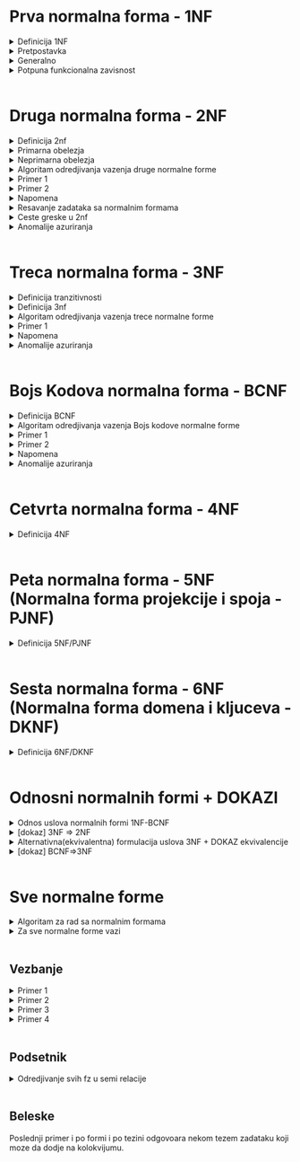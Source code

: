 # Prva normalna forma - 1NF
<details>
  <summary> Definicija 1NF </summary>
   
   - Relacija je u prvoj normalnoj formi (1NF) ako svi njeni atributi imaju samo atomicne (nedeljive) vrednosti.
   
   - Šta je to atomična vrednost? Atomična vrednost je vrednost koja se ne može dalje deliti na prostije činioce.
    
</details>
<details>
  
  <summary> Pretpostavka </summary>
  
  </br>

  - Predpostavljamo da **uvek vazi**
  - Uglavnom ne dolaze zadaci koji ne ispunjavaju ovaj uslov, osim ako nije naznaceno da je neko obelezje skup, slog ili tako nesto

</details>

<details>
  
  <summary> Generalno </summary> <br>

Za sve ostale normalne forme (druga,treca,BK) obicno prvo ***gledamo sve funckionalne zavisnosti*** i da li one ispunjavaju neka pravila, ako **sve** ispunjavaju neka pravila onda je zadovoljena normalna forma u suprotnom nije
  
  </details>
  
<details>
  <summary> Potpuna funkcionalna zavisnost </summary> <br>
  
  Funckionalna zavisnost X->A je **POTPUNA** ako ne postoji podskup od X koji isto odredjuje A (odnosno ako se leva strana ne može dalje redukovati)
  
</details> <br>

# Druga normalna forma - 2NF

<details>
  <summary> Definicija 2nf </summary> <br>
  
![image](https://user-images.githubusercontent.com/45834270/98717036-d45a1880-238c-11eb-8c75-0c0211ccfd71.png)

  
</details>

<details>
  
  <summary> Primarna obelezja </summary> <br>

  - **PRIMARNA** obelezja su obelezja koja pripadaju bilo kom kljucu [mozemo imati vise kljuceva]
  - U literaturi se **primarna** obelezja oznacavaju sa skracenicom **KPR** . 

</details>

<details>
  <summary> Neprimarna obelezja </summary> <br>
  
  - **NEPRIMARNA** obelezja su ona obelezja koja ne pripadaju ni jednom kljucu
  - odnosno, ona obelezja koja se nalaze sa desne strane funkcionalne zavisnosti 
  
</details>

<details>
  <summary> Algoritam odredjivanja vazenja druge normalne forme </summary> <br>
  
### Tumacenje definicije

  - Nadjemo kljuceve i posmatramo sva obelezja koja postoje u kljucu, odnosno sva obelezja podelimo u  **PRIMARNA**(pripadaju barem jednom kljucu) i **NEPRIMARNA** (ne pripadaju ni jednom kljucu)
  - Potom uzmemo bilo koje neprimarno obelezje A ( ne pripada ni jednom kljucu) i uzmemo bilo koji kljuc X
  - Znamo da svaki kljuc sigurno funkcionalno odredjuje svako obelezje a samim tim i svako neprimarno obelezje,
  - Stoga, kljuc X sigurno odredjuje neprimarno obelezje A 
  - Ali ako posmatramo svaki moguci podskup od X-a, recimo podskup Y, znamo sigurno da ne vazi da podskup kljuca odredjuje A

### Ukratko

Iteriramo i proveravamo da li su sve funkcionalne zavisnosti **POTPUNE**, ako nadjemo neku koja nije znaci ne ispunjava uslov Druge normalne forme.
  
</details>

<details>
  <summary> Primer 1 </summary> <br>
  
![image](https://user-images.githubusercontent.com/45834270/98703503-d9629c00-237b-11eb-9fb1-44dd916a5b56.png)

  - dve funkcionalne zavisnosti: BRI -> PRZ + IME + BPI, OZP -> NAP
  - primarna obelezja su: BRI, OZP
  - neprimarna obelezja su: svi ostali

![image](https://user-images.githubusercontent.com/45834270/98704339-d320ef80-237c-11eb-8bed-1f082b0fc0bf.png)

  - Mozemo primetiti nepotpunu funkcionalnu zavisnost BRI + OZP -> NAP jer podskup skupa BRI + OZP je recimo OZP za kojeg vazi da odredju NAP 
  - Zbog ove nepotpune funkcionalne zavisnosti, mozemo reci da ova sema relacije nije u drugoj normalnoj formi 
  
</details>

<details>
  <summary> Primer 2 </summary> <br>
  
![image](https://user-images.githubusercontent.com/45834270/98706787-8ee31e80-237f-11eb-91fa-731b5c34c0fd.png)

![image](https://user-images.githubusercontent.com/45834270/98706859-a3bfb200-237f-11eb-8996-efc6b8735df9.png)

 
</details>

<details>
  <summary> Napomena </summary> <br>
  
  - Kada bismo uzeli **svaku funkcionalnu zavisnost** koja postoji u semi relacije ona bi **morala** da bude **POTPUNA** ( od kljuca ka nekom neprimarnom obelezju ). 
  - Ako **nemamo ni jednu funkcionalnu zavisnost** onda je normalna forma **ZADOVOLJENA**
  - Ako imamo situaciju da svaki kljuc ima samo **jedno obelezje**, znamo odma da je druga normalna forma **ZADOVOLJENA**, jer svaki kljuc ce odredjivati svako neprimarno obelezje, a ne postoje podskupovi kljuca, msm jedini podskup kljuca bi bio *prazna skup*
  
</details>

<details>
  <summary> Resavanje zadataka sa normalnim formama </summary> <br>

### Generalno resavanje zadataka sa nf

  - iz seme relacije izvlacimo funkcionalne zavisnosti koje unutra postoje, pa imamo semu relacije, obelezja i funkcionalne zavisnosti 
  - prvo **nadjemo kljuc**
  - **razvajamo primarna i neprimarna obelezja**
  - gledamo koju normalnu formu proveravamo, ako je recimo u drugoj normalnoj formi, moramo dati argumentaciju zasto je u drugoj normalnoj formi
    - U 2nf je jer ne postoje funkcionalne zavisnosti 
    - U 2nf je jer je kljuc prost i ne postoje potskupovi kljuca(a samim tim nije moguce da postoji nepotupna fz)
    - Nije u 2nf ako nadjemo kontra primer zbog kog nije u 2nf
    - U 2nf je jer smo proverili svaki moguci podskup svakog kljuca ka svakom neprimarnom obelezju i sve fz kljuca ka neprimarnom obelezju su potpune
    
</details>

<details>
  <summary> Ceste greske u 2nf </summary> <br>
  
  - Kolege krenu da proveravaju pravila za sva obelezja, dok kod 2nf se kaze da se pravilo odnosi samo na **NEPRIMARNA** obelezja sa desne strane funkcionalnih zavisnosti
  
</details>

<details>
  <summary> Anomalije azuriranja  </summary> <br>
  
  - pre gledanja ovih primera neophodno je bar da poznajete [osnovne stvari](https://github.com/FTN-E2-materials/BazePodataka2/tree/main/2020-2021/Predavanja/predavanje-3) o anomalijama azuriranja ( ako niste do sad pogledali, na samom dnu [ovog dela](https://github.com/FTN-E2-materials/BazePodataka2/tree/main/2020-2021/Predavanja/predavanje-3) mozete se upoznati sa istim)
  - u ovom delu cemo posmatrati anomalije koje se pojavljuju usled krsenja druge normalne forme

<br>

<details>
  <summary> Primer 1 </summary> <br>
  
  - ako pogledamo primer ispod (dobavljac, proizvod i grad)

![image](https://user-images.githubusercontent.com/45834270/108277044-0f809a80-7179-11eb-8c63-572fc353ef30.png)

<br>

  - anomalije azuriranja koje ovde primecujemo 
  - ono sto bi trebali da mozemo da upisemo a ova sema relacije nam to ne dozvoljava je:
    - da unesemo informaciju o dobavljacu i gradu a da ne unesemo proizvod (sto predstavlja anomaliju upisa)
  - anomalija modifikacije 
    - isti grad za istog dobavljaca ce se ponoviti onoliko koliko ima proizvoda (sto znaci da imamo problem sa modifikacijom, odnosno ako zelimo da promenimo informaciju o gradu, moracemo to uraditi na vise mesta, sto je anomalija modifikacije)
  - anomalija brisanja
    - ako izbrisem poslednji proizod za nekog dobavljaca, izgubicu i informaciju u kom je on gradu (anomalija brisanja)
 
 <br>
  
</details> 

<details>
  <summary> Primer 2 </summary> <br>
  
![image](https://user-images.githubusercontent.com/45834270/108427435-75365a80-723d-11eb-9153-da1556c224ef.png)

<br>

  - anomalije azuriranja koje ovde mogu da se pojave su anomalija upisa, modifikacije i brisanja
  - anomalija upisa:
    - ne mozemo da unesemo informaciju o novom studentu (BRI, PRZ, IME, BPI) a da izostavimo predmet (OZP), jer je kljuc slozen odnosno kombinacija studenta(BRI) i predmeta(OZP) i to predstavlja anomaliju upisa, takodje vazi da ne mozemo uneti informaciju o novom predmetu a da ne unesemo studenta 
  - anomalija modifikacije(redudanse):
    - oznaku predmeta i naziv predmeta cemo morati ponoviti onoliko puta koliko imamo studenata (BRI), sto znaci da u slucaju da zelimo da promenimo naziv predmeta, to moramo uciniti onoliko puta koliko ima studenata vezanih za taj predmet, sto predstavlja anomaliju modifikacije (redudanse)
  - anomalija brisanja:
    - ako zelimo da izbrisemo recimo studenta (RA10/2010, Peric, Pero, 3) a predmet (AN1, Analiza 1) je predmet kojem je jedini student preostao u tom trenutku bas Pero Peric,
mi imamo anomaliju brisanja, jer brisanjem tog studenta mi gubimo informaciju i o predmetu  
</details> <br>


</details> <br>
  
# Treca normalna forma - 3NF

<details>
  <summary> Definicija tranzitivnosti </summary> <br>
  
![image](https://user-images.githubusercontent.com/45834270/98717624-99a4b000-238d-11eb-9a70-d3736686416c.png)

### Tumacenje

  - X->A nije tranzitivno ukoliko ne postoji bar jedna od dve grane (X-> Y grana i Y->A grana) ili ukoliko postoji grana Y->X
  
</details>

<details>
  <summary> Definicija 3nf </summary> <br>
  
### Definicija

![image](https://user-images.githubusercontent.com/45834270/98718216-6e6e9080-238e-11eb-92c3-ca73cfbd09c3.png)

### Tumacenje definicije
  - samo za **NEPRIMARNA** obelezja koja ne pripadaju ni jednom kljucu(nalaze se sa desne strane funkcionalne zavisnosti), kada uzmemo bilo koji kljuc, sada ce kljuc sigurno odredjivati to obelezje (znaci sigurno vazi X->A)
  - ukoliko postoji neko Y, tako da Y->A nije trivijalna fz (posto je X kljuc, X ce sigurno odredjivati i Y) onda sigurno mora vaziti da Y odredjuje X (tada je Y neki nadskup kljuca) 
  
</details>

<details>
  <summary> Algoritam odredjivanja vazenja trece normalne forme  </summary> <br>
  
Najlakse se proverava na sledeci nacin:

  - posmatramo sve funckionalne zavisnosti koje imamo  u skupu
  - gledamo da li se desava situacija da je negde sa desne strane neko neprimarno obelezje a sa leve strane nesto sto 
funkcionalno ne odredjuje ni jedan kljuc
  - ako imamo tu situaciju to definitivno znaci da imamo neku tranzitivnu FZ od kljuca ka nekom neprimarnom obelezju

</details>

<details>
  <summary> Primer 1 </summary> <br>

![image](https://user-images.githubusercontent.com/45834270/98723485-bc859300-2392-11eb-9385-f1d933efe99c.png)

  - kljuc seme je: OZN 
  - posto kljuc ima jedno obelezje, zakljucujemo da su sva **neprimarna** obelezja u **potpunoj** fz u odnosu na svaki kljuc (zbog toga je zadovoljena 2nf)
  - a posto postoji **tranzitivna fz** od **kljuca** do **neprimarnog** obelezja, srusili smo 3nf, jer da bi srusili 3nf, dovoljno je samo jedan kontra primer (bas kao ovaj) koji pokazuje **tranzitivnost** od **kljuca** ka **neprimarnom** obelezju

</details>

<details>
  <summary> Napomena </summary> <br>

  - Za 3nf nemamo neku precicu kao kod 2nf gde cim vidimo da kljuc ima jedno obelezje mi zakljucujemo da su sva **neprimarna** obelezja u **potpunoj** fz u odnosu na svaki kljuc
  - Najbolje za 3nf je da nadjemo *kontra primer* koji pokazuje **tranzitivnost** od **kljuca** ka **neprimarnom** obelezju i kazemo da zbog tog kontra primera, 3nf nije zadovoljena 
  - Ako imamo situaciju da nemamo neprimarna obelezja, samim tim nemamo tranzitivnost iz kljuca u neprimarno obelezje jer ga nema, te zakljucujemo da ako **nemamo neprimarno obelezje**, **zadovoljena** je 3nf
  - Ako imamo situaciju da **ne postoje funkcionalne zavisnosti**(trivijalne ne gledamo) onda je sigurno **zadovoljena** 3nf

</details> 

<details>
  <summary> Anomalije azuriranja </summary> <br>
  
  - pre gledanja ovih primera neophodno je bar da poznajete [osnovne stvari](https://github.com/FTN-E2-materials/BazePodataka2/tree/main/2020-2021/Predavanja/predavanje-3) o anomalijama azuriranja ( ako niste do sad pogledali, na samom dnu [ovog dela](https://github.com/FTN-E2-materials/BazePodataka2/tree/main/2020-2021/Predavanja/predavanje-3) mozete se upoznati sa istim)
  - u ovom delu cemo posmatrati anomalije koje se pojavljuju usled krsenja trece normalne forme

<br>

<details>
  <summary> Primer </summary> <br>

![image](https://user-images.githubusercontent.com/45834270/108437446-a880e580-724d-11eb-83c7-5bde59f79a77.png)

  - anomalije koje se usled krsenja trece normalne forme mogu primetiti su anomalije upisa, modifikacije  i brisanja
  - anomalija upisa:
    - ne mozemo uneti informacije o odseku(SOD-sifra odseka, NAO-naziv odseka) a da pre toga ne unesemo informacije o studentu (BRI, PRZ, IME)
  - anomalija modifikacije(redudanse):
    - ako zelimo recimo da promenimo naziv odseka, primecujemo da se taj odsek pojavljuje na onoliko mesta koliko ima studenata (BRI-a) vezanih za taj odsek,
    - predstavimo to sa Y, sto znaci da jedna promena naziva odseka zahteva da to uradimo na Y mesta, sto predstavlja anomaliju redudanse
  - anomalija brisanja
    - ako izbrisemo studenta koji je recimo bio poslednji student vezan za neki odsek, mi gubimo i informaciju o tom odseku

<br>

</details>
  
  
</details>


<br>

# Bojs Kodova normalna forma - BCNF

<details> 
  <summary> Definicija BCNF </summary> <br>
  
![image](https://user-images.githubusercontent.com/45834270/98741568-2dd23f80-23ad-11eb-8546-78e05a493934.png)

### Tumacenje definicije

  - uzmemo **bilo koji** atribut
  - posmatramo **bilo koji** skup obelezja Y, tako da Y ne sadrzi A
  - u koliko postoji neka ne trivijalna fz Y->A onda postoji neki kljuc koji je podskup leve strane(podskup Y-a)

U zavisnosti od 3nf, BCNF je strozija bas zbog toga sto je rec o **bilo kom atributu** a ne samo o **neprimarnom atributu**
  
</details>

<details>
  
  <summary> Algoritam odredjivanja vazenja Bojs kodove normalne forme </summary> <br>
  
  - Svaka netrivijalna FZ **bilo kog atributa** mora da sadrzi kljuc sa leve strane

</details>

<details>
  <summary> Primer 1 </summary> <br>
  
![image](https://user-images.githubusercontent.com/45834270/98748945-04b8ab80-23bb-11eb-8b6c-05afc1820a09.png)

</details>

<details>
  <summary> Primer 2 </summary><br>
  
![image](https://user-images.githubusercontent.com/45834270/98749286-97f1e100-23bb-11eb-9d3f-947caed63861.png)
</details>

<details>
  <summary> Napomena </summary> <br>
  
  - iteriramo kroz svaku fz, i svaka od njih sa leve strane mora da ima bar jedan **CITAV** kljuc(tipa ako je kljuc AC, a imamo fz A->D, bcnf nije zadovoljena jer sa leve strane ove fz se ne nalazi **CITAV** kljuc nego samo njegov deo, tj A)
  
</details>


<details>
  <summary> Anomalije azuriranja </summary> <br>

  - pre gledanja ovih primera neophodno je bar da poznajete [osnovne stvari](https://github.com/FTN-E2-materials/BazePodataka2/tree/main/2020-2021/Predavanja/predavanje-3) o anomalijama azuriranja ( ako niste do sad pogledali, na samom dnu [ovog dela](https://github.com/FTN-E2-materials/BazePodataka2/tree/main/2020-2021/Predavanja/predavanje-3) mozete se upoznati sa istim)
  - u ovom delu cemo posmatrati anomalije koje se pojavljuju usled krsenja bojs kodove normalne forme

<details>
  <summary> Primer - obelezja "A", "B", "C" </summary> <br>

  - anomalije azuriranja koje se javljaju usled krsenja BCNF posmatramo na primeru ispod

![image](https://user-images.githubusercontent.com/45834270/108510669-17e2ed80-72bf-11eb-85c5-3ae04c81a14b.png)

  - anomalija upisa:
    - ne mozemo da upisemo informaciju o obelezjima "A" i "B" a da ne unesemo informaciju o obelezju "C", sto predstavlja anomaliju upisa
  - anomalija modifikacije(redudanse):
    - ako zelimo da promenimo informaciju o obelezju "A" (ako to sistem uopste dozvoljava,posto je ono primarno obelejze),mi to moramo uraditi na vise mesta (kao sto se vidi na [slici](https://user-images.githubusercontent.com/45834270/108511969-e5d28b00-72c0-11eb-843b-4f7dd72da6e3.png) )
    - sto predstavlja anomaliju redudanse
  - anomalija brisanja:
    - ako pogledamo [ovu](https://user-images.githubusercontent.com/45834270/108512431-832dbf00-72c1-11eb-8790-e31400b3dd3b.png) situaciju, odnosno, ako zelimo da obrisemo informaciju o obelezju "C" (odnosno  ako zelimo da izbrisemo podatak "X")
    - a pri tome je podacima (1,0) obelezja "A" i "B" to poslednja veza sa bilo kojim obelezjem "C"
    - to prouzrokuje da brisanjem podatka "X" obelezja "C" mi gubimo svaki trag i o konkretnim vrednostima (1,0) obelezja "A" i "B"
    - sto predstavlja anomaliju brisanja

<br>

</details>


<details>
  <summary> Primer - Ilustrovaniji </summary> <br>
  
  
![image](https://user-images.githubusercontent.com/45834270/108513492-f8e65a80-72c2-11eb-92e5-a72c1ba1af7c.png)

  - ako vidimo primer iznad, imamo Dobavljaca, NazivDobavljaca i Proizvood
  - K = {Dobavljac + Proizvod, NazivDobavljaca + Proizvod}
  - anomalija upisa:
    - ako predpostavimo da je stanje [ovakvo](https://user-images.githubusercontent.com/45834270/108515927-ec173600-72c5-11eb-93ae-8ef15697ee84.png)
    - odnosno, pokusavamo da dodamo novog dobavljaca, ("AMD","Velja Nevolja")
    - medjutim, to nije moguce ako ne unesemo podatak o "Proizvod"-u 
    - sto znaci da mi ne mozemo uneti novog dobavljaca dokle god ne unesemo i proizvod vezan za njega
    - sto predstavlja anomaliju upisa
  - anomalija modifikacije
    - ako predpostavimo da je stanje [ovakvo](https://user-images.githubusercontent.com/45834270/108514720-7c547b80-72c4-11eb-9f1c-bf68162bf6a8.png)
    - a mi hocemo recimo "Velji Nevolji" obelezja "NazivDobavljaca" da promenimo ime u "Veljko Tehnika", mi to moramo uraditi na vise mesta (sto se da primetiti sa [slike](https://user-images.githubusercontent.com/45834270/108514720-7c547b80-72c4-11eb-9f1c-bf68162bf6a8.png) )
    - a to je anomalija redudanse
  - anomalija brisanja
    - ako sad predpostavimo da je stanje [ovakvo](https://user-images.githubusercontent.com/45834270/108516525-9f802a80-72c6-11eb-8341-9cddc917b190.png)
    - a zelimo da obrisemo recimo proizvod "RX 5500", to znaci da brisanjem tog podatka o proizvodu, mi gubimo i informaciju o dobavljacu (posto mu je to poslednja veza sa bilo kojim proizvodom)
    - sto predstavlja anomaliju brisanja
  
</details>
  
</details>

<br>

# Cetvrta normalna forma - 4NF

<details> 
  <summary> Definicija 4NF </summary> <br>
  
![image](https://user-images.githubusercontent.com/49925421/101392627-4bb89480-38c6-11eb-820a-f8a977d988fa.png)


</details>

<br>

# Peta normalna forma - 5NF (Normalna forma projekcije i spoja - PJNF)

<details> 
  <summary> Definicija 5NF/PJNF </summary> <br>
  
![image](https://user-images.githubusercontent.com/49925421/101393124-de593380-38c6-11eb-9feb-6a75f51c589c.png)


</details>

<br>

# Sesta normalna forma - 6NF (Normalna forma domena i kljuceva - DKNF)

<details> 
  <summary> Definicija 6NF/DKNF </summary> <br>
  
![image](https://user-images.githubusercontent.com/49925421/101393227-08aaf100-38c7-11eb-8a7e-fca0f8da40e7.png)



</details>

<br>

# Odnosni normalnih formi + DOKAZI

<details>
  <summary> Odnos uslova normalnih formi 1NF-BCNF  </summary> <br>
  
  - 1NF je **potreban** uslov za sve vise normalne forme, pri cemu je 1NF **ugradjen u definiciju** uslova svih ostalih normalnih formi

</details>

<details> <summary> [dokaz] 3NF => 2NF  </summary><br> 
  
  - dokaz implikacije koja kaze da cim je zadovoljena treca normalna forma, to implicira da vazi i druga normalna forma
  - ono sto ovde hocemo da dokazemo je da logicki [uslov 3nf](https://user-images.githubusercontent.com/45834270/108538575-3bb62b80-72df-11eb-9b44-b988119c1b37.png
), tj. uslov **netranzitivnosti** bilo koje fz **neprimarnog** atributa od kljuca implicira i uslov da **nemamo** nikada i **nepotpunu**([uslov 2nf](https://user-images.githubusercontent.com/45834270/108538477-1e815d00-72df-11eb-9c50-5ba76647dac6.png)) funkcionalnu zavisnost **neprimarnog** atributa od kljuca  
  - to mozemo postici **kontra pozicijom**, odnosno, dokazujemo da ce **narusenje 2NF implicirati i narusenje 3NF**
  - na ovaj nacin olaksavamo proveru, odnosno umesto da pokazujemo **za svako** zadovoljene 3NF da implicira  2NF, lakse je dokazati **bilo koje** nezadovoljenje 2NF
 
![image](https://user-images.githubusercontent.com/45834270/108545874-a324a900-72e8-11eb-9275-5880de5de09f.png)

  - X->Y jer je X kljuc
  - Y->A zbog nase predpostavke
  - !(Y->X) jer je Y pravi podskup X
  
</details>

<details>
  <summary> Alternativna(ekvivalentna) formulacija uslova 3NF + DOKAZ ekvivalencije </summary> <br>
  
<details>
  <summary> Definicija </summary> <br>
  
![image](https://user-images.githubusercontent.com/45834270/108551305-0cf48100-72f0-11eb-8cbf-496f29cd7ea6.png)
  
</details>

<details>
  <summary> Dokaz </summary> <br>

## !(alternativna-3NF) => !(standardna-3NF)

 - ako gledamo levu implikaciju
 - prvo sto uradimo je negiranje [ove formule](https://user-images.githubusercontent.com/45834270/108563250-729d3900-7301-11eb-9e39-b12c264a75a0.png)(alternativni uslov 3NF), mi treba onda da dobijemo negaciju [ove formule](https://user-images.githubusercontent.com/45834270/108563208-5d280f00-7301-11eb-85a6-0112e20b28e2.png)(standardni uslov 3NF)(treba da dobijemo **tranzitivnost**)
 - za svaki kljuc X, znamo da on sigurno odredjuje Y
 - takodje znamo da Y->A
 - a Y->X ne vazi, zato sto znamo da Y ne sadrzi ni jedan jedini kljuc sa svoje leve strane, onda Y sigurno ne moze da odredjuje bilo koji kljuc jer bi onda on sam bio kljuc (ili bi sadrzao kljuc sa svoje leve strane)
 - stoga, imamo tranzitivnost, sto znaci da smo dokazali **!(alternativna-3NF) => !(standardna-3NF)**
 
![image](https://user-images.githubusercontent.com/45834270/108562771-aa57b100-7300-11eb-95ef-ee3272b77967.png)

 <br>

## !(standardna-3NF) => !(alternativna-3NF)

  - prvo radimo negaciju [ove formule](https://user-images.githubusercontent.com/45834270/108563208-5d280f00-7301-11eb-85a6-0112e20b28e2.png)(standardni uslov 3NF)(i dobijemo tranzitivnost)  i ocekujemo  da dobijemo negaciju [ove formule](https://user-images.githubusercontent.com/45834270/108563250-729d3900-7301-11eb-9e39-b12c264a75a0.png)(alternativni uslov 3NF)
  - mi onda konstatujemo da [ovde](https://user-images.githubusercontent.com/45834270/108566524-dc6c1180-7306-11eb-82f5-90cdd06d1a3d.png) ne postoji kljuc koji bi bio podskup od Y, inace bi bi prakticno dosli u kontradikciju, jer ako bi postojao kljuc koji bi bio u Y onda bi moralo da  vazi  [ovo gore](https://user-images.githubusercontent.com/45834270/108566722-29e87e80-7307-11eb-8c95-86b754080e31.png), znaci iz cinnjenice da to ne vazi, onda sigurno nema ni jednog kljuca u levoj strani  od Y

![image](https://user-images.githubusercontent.com/45834270/108562851-c8251600-7300-11eb-8a05-c3c29dc3324b.png)

<br>

</details><br>

</details>

<details>
  <summary> [dokaz] BCNF=>3NF </summary> <br>
  
  - posto BCNF kaze da za **svako obelezje** i za svaku netrivijalnu fz, mora postojati kljuc sa leve strane
  - a alternativna definicija 3NF isto to kaze samo za **svako neprimarno obelezje**, a cim za nadskup vazi (sva obelezje), to implicira da vazi i za podskup (neprimarna obelezja)
  
![image](https://user-images.githubusercontent.com/45834270/108552616-db7cb500-72f1-11eb-8ee7-1f8109bd6c29.png)  

</details> <br>


# Sve normalne forme

<details>
  <summary> Algoritam za rad sa normalnim formama </summary> <br>
  
  - [0 korak]: Nadjemo kljuceve i posmatramo sva obelezja koja postoje u kljucu, odnosno sva obelezja podelimo u  **PRIMARNA**(pripadaju barem jednom kljucu) i **NEPRIMARNA** (ne pripadaju ni jednom kljucu)
  - [1 korak]:
  - [2 korak]:
  - [3 korak]:
  
</details>
  
<details>
  <summary> Za sve normalne forme vazi </summary> <br>
  
  - **Sema BP** (CELA BAZA PODATAKA) je u nekoj od normalnih formi ako su **sve seme relacija** u nekoj od normalnih formi. 
  - Ako posmatramo 'redosled' normalnih formi [1nf, 2nf, 3nf, bcnf, 4nf, ...] znamo da ako vazi recimo 3nf, mora da vazi 1nf i 2nf, odnosno ako vazi jedna normalna forma, sve one pre nje moraju da vaze
   moze
     
</details> <br>

## Vezbanje

<details>
  <summary> Primer 1 </summary> <br>
  
#### Zadatak

![image](https://user-images.githubusercontent.com/45834270/98749985-29158780-23bd-11eb-9a5f-17b80bcfeb70.png)


#### Resenje

![image](https://user-images.githubusercontent.com/45834270/98750002-33378600-23bd-11eb-9af5-de34b3c63190.png)

  - nije u 2nf jer podskup kljuca moze da izvede neko neprimarno obelezje, npr BRI -> IME
  - nije u 3nf jer imamo tranzitivnost kljuca ka neprimarnom obelezju, npr BRI -> NAZSMER
  - posto je palo vec na 2nf, nije ni bilo potrebe ispitivati 3nf ( to je bilo cisto iz edukativne potrebe)
  - a ostaje nam jedino 1nf, za koju uvek **predpostavljamo da vazi**
  
</details>

<details>
  <summary> Primer 2 </summary> <br>

#### Pitanje

U kojoj je normalnoj formi baza ?

#### Odgovor

Posto se baza sastoji od vise sema, gledamo koja je *najlosija* nf koju sve seme zadovoljavaju. Ako imamo 3 seme koje su u bcnf i jedna u 2nf, nasa baza je u 2nf.

</details>

<details>
  <summary> Primer 3 </summary> <br>

![image](https://user-images.githubusercontent.com/45834270/98754927-eb6a2c00-23c7-11eb-988d-ce671b2007b6.png)

</details>

<details>
  <summary> Primer 4 </summary> <br>

  - fora kada **NEMAMO NEPRIMARNA OBELEZJA**
  - primetili smo da imamo 2 kljuca
  - svako od obelezja se nalazi unutar jednog od kljuceva 
  - to znaci da nemamo neprimarna obelezja 
  - u tom slucaju automatski znaci da 2nf i 3nf vaze 

![image](https://user-images.githubusercontent.com/45834270/98755051-1fdde800-23c8-11eb-98f1-064b2234ef31.png)       

</details>

<br>

## Podsetnik

<details>
  <summary> Odredjivanje svih fz u semi relacije </summary> <br>
  
Npr. da bi odredili koje sve fz postoje u semama relacije na slici ispod:
  - pogledamo polazni skup funkcionalnih zavisnosti F
  - onda uradimo njegovu [projekciju](https://github.com/FTN-E2-materials/BazePodataka2/tree/main/baze2%5B20-21%5D/vezbe/v2) po skupu obelezja seme relacije (Student i Prijava u nasem primeru)
  - tada dobijamo skup funkcionalnih zavisnosti koji vazi unutar te male seme relacije 

![image](https://user-images.githubusercontent.com/45834270/98753326-5a458600-23c4-11eb-9433-a050ec1b1ee2.png)

  
</details>

<br>

## Beleske

Poslednji primer i po formi i po tezini odgovoara nekom tezem zadataku koji moze da dodje na kolokvijumu. 






















